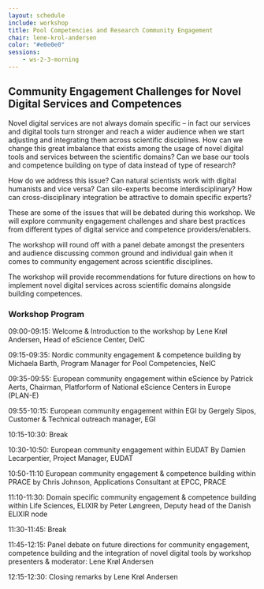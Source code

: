 ```yaml
---
layout: schedule
include: workshop
title: Pool Competencies and Research Community Engagement
chair: lene-krol-andersen
color: "#e0e0e0"
sessions:
    - ws-2-3-morning
---
```


## Community Engagement Challenges for Novel Digital Services and Competences

<!--Modern research requires novel digital services and competences that combine
software, tools, data and computing across different institutions and across
heterogeneous environments. This session will explore the experiences from
different community engagement set-ups and share best practice on how these
digital services are integrated into our respective research communities
alongside the needed competences. This session will present challenges from
research communities, research infrastructure providers and data service
providers in their respective missions to enhance the use and implementation of
novel digital services. The workshop will host a panel debate between the
workshop speakers and workshop attendances, in order to openly reflect upon
existing challenges and best practices to improve community and competence
integration across disciplines, institutions and countries.
-->

Novel digital services are not always domain specific – in fact our services and digital tools turn stronger and reach a wider audience when we start adjusting and integrating them across scientific disciplines. How can we change this great imbalance that exists among the usage of novel digital tools and services between the scientific domains? Can we base our tools and competence building on type of data instead of type of research?

How do we address this issue? Can natural scientists work with digital humanists and vice versa? Can silo-experts become interdisciplinary? How can cross-disciplinary integration be attractive to domain specific experts? 

These are some of the issues that will be debated during this workshop. We will explore community engagement challenges and share best practices from different types of digital service and competence providers/enablers.

The workshop will round off with a panel debate amongst the presenters and audience discussing common ground and individual gain when it comes to community engagement across scientific disciplines.

The workshop will provide recommendations for future directions on how to implement novel digital services across scientific domains alongside building competences.

<h3 id="agenda">Workshop Program</h3>

09:00-09:15: 	Welcome & Introduction to the workshop 					by Lene Krøl Andersen, Head of eScience Center, DeIC

09:15-09:35: 	Nordic community engagement & competence building
 by Michaela Barth, Program Manager for Pool Competencies, NeIC 

09:35-09:55: European community engagement within eScience 
by Patrick Aerts, Chairman, Platforform of National eScience Centers	in Europe (PLAN-E)

09:55-10:15: European community engagement within EGI
		by Gergely Sipos, Customer & Technical outreach manager, EGI

10:15-10:30: 	Break

10:30-10:50: 	European community engagement within EUDAT
		By Damien Lecarpentier, Project Manager, EUDAT

10:50-11:10	European community engagement & competence building			within PRACE 
by Chris Johnson, Applications Consultant at EPCC, PRACE

11:10-11:30: 	Domain specific community engagement & competence building within Life Sciences, ELIXIR 
by Peter Løngreen, Deputy head of the Danish ELIXIR node

11:30-11:45:	Break

11:45-12:15: Panel debate on future directions for community engagement, 		competence building and the integration of novel digital tools
by workshop presenters & moderator: Lene Krøl Andersen

12:15-12:30: Closing remarks
		by Lene Krøl Andersen

